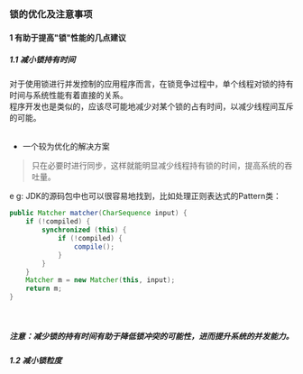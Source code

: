 ### 锁的优化及注意事项

#### 1 有助于提高"锁"性能的几点建议
##### 1.1 减小锁持有时间
对于使用锁进行并发控制的应用程序而言，在锁竞争过程中，单个线程对锁的持有时间与系统性能有着直接的关系。
<br/>
程序开发也是类似的，应该尽可能地减少对某个锁的占有时间，以减少线程间互斥的可能。
<br/>
<br/>
- 一个较为优化的解决方案
> 只在必要时进行同步，这样就能明显减少线程持有锁的时间，提高系统的吞吐量。


e g: JDK的源码包中也可以很容易地找到，比如处理正则表达式的Pattern类：
```Java
public Matcher matcher(CharSequence input) {
    if (!compiled) {
        synchronized (this) {
            if (!compiled) {
                compile();
            }
        }
    }
    Matcher m = new Matcher(this, input);
    return m;
}
```
<br/>
<h5>注意：减少锁的持有时间有助于降低锁冲突的可能性，进而提升系统的并发能力。</h5>

##### 1.2 减小锁粒度
